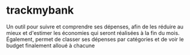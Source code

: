 # trackmybank

Un outil pour suivre et comprendre ses dépenses, afin de les réduire au mieux et d'estimer les économies qui seront réalisées à la fin du mois. Également, permet de classer ses dépenses par catégories et de voir le budget finalement alloué à chacune
